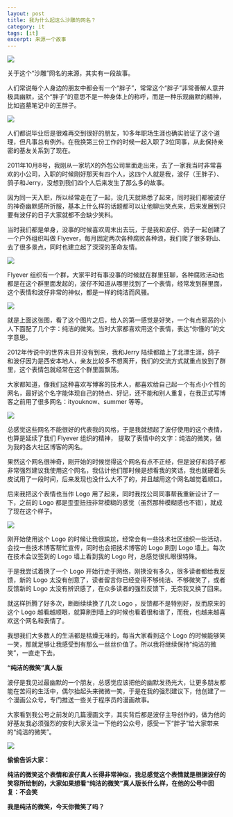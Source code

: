 ```yaml
---
layout: post
title: 我为什么起这么沙雕的网名？
category: it
tags: [it]
excerpt: 来源一个故事
---
```


![](http://favorites.ren/assets/images/2020/it/shadiao01.jpg)

关于这个“沙雕”网名的来源，其实有一段故事。

人们常说每个人身边的朋友中都会有一个“胖子”，常常这个“胖子”非常善解人意并极具幽默，这个“胖子”的意思不是一种身体上的称呼，而是一种乐观幽默的精神，比如盗墓笔记中的王胖子。

![](http://favorites.ren/assets/images/2020/it/shadiao02.jpg)

人们都说毕业后是很难再交到很好的朋友，10多年职场生涯也确实验证了这个道理，但凡事总有例外。在我换第三份工作的时候一起入职了3位同事，从此保持亲密的基友关系到了现在。

2011年10月8号，我刚从一家坑X的外包公司里面走出来，去了一家我当时非常喜欢的小公司，入职的时候刚好那天有四个人，这四个人就是我，波仔（王胖子）、鸽子和Jerry，没想到我们四个人后来发生了那么多的故事。

因为同一天入职，所以经常走在了一起，没几天就熟悉了起来，同时我们都被波仔的神奇幽默感所折服，基本上什么样的话题都可以让他聊出笑点来，后来发展到只要有波仔的日子大家就都不会缺少笑料。

当时我们都是单身，没事的时候喜欢周末出去玩，于是我和波仔、鸽子一起创建了一个户外组织叫做 Flyever，每月固定两次各种腐败各种浪，我们爬了很多野山、去了很多景点，同时也建立起了深深的革命友情。

![](http://favorites.ren/assets/images/2020/it/shadiao03.jpg)

Flyever 组织有一个群，大家平时有事没事的时候就在群里狂聊，各种腐败活动也都是在这个群里面发起的，波仔不知道从哪里找到了一个表情，经常发到群里面，这个表情和波仔非常的神似，都是一样的纯洁而风骚。

![](http://favorites.ren/assets/images/2020/it/shadiao04.jpg)

就是上面这张图，看了这个图片之后，给人的第一感觉是好笑，一个有点邪恶的小人下面配了几个字：纯洁的微笑。当时大家都喜欢用这个表情，表达“你懂的”的文字意思。

2012年传说中的世界末日并没有到来，我和Jerry 陆续都踏上了北漂生涯，鸽子和波仔因为是西安本地人，亲友比较多不想离开，我们的交流方式就重点放到了群里，这个表情包就经常在这个群里面飘荡。

大家都知道，像我们这种喜欢写博客的技术人，都喜欢给自己起一个有点小个性的网名，最好这个名字能体现自己的特点、好记，还不能和别人重复，在我正式写博客之前用了很多网名：ityouknow、summer 等等。

![](http://favorites.ren/assets/images/2020/it/shadiao05.jpg)

总感觉这些网名不能很好的代表我的风格，于是我就想起了波仔使用的这个表情，也算是延续了我们 Flyever 组织的精神， 提取了表情中的文字：纯洁的微笑，做为我的各大社区博客的网名。

果然这个网名很神奇，刚开始的时候觉得这个网名有点不正经，但是波仔和鸽子都非常强烈建议我使用这个网名，我估计他们那时候是想看我的笑话，我也就硬着头皮试用了一段时间，后来发现也没什么大不了的，并且越用这个网名越觉着顺口。

后来我把这个表情也当作 Logo 用了起来，同时我找公司同事帮我重新设计了一下，之前的 Logo 都是歪歪扭扭非常模糊的感觉（虽然那种模糊感也不错），就成了现在这个样子。

![](http://favorites.ren/assets/images/2020/it/shadiao06.jpg)

刚开始使用这个 Logo 的时候让我很尴尬，经常会有一些技术社区组织一些活动，会找一些技术博客帮忙宣传，同时也会把技术博客的 Logo 刷到 Logo 墙上。每次在技术会议签到的 Logo 墙上看到我的 Logo 时，总感觉很扎眼很特殊。

于是我尝试着换了一个 Logo 开始行走于网络，刚换没有多久，很多读者都给我反馈，新的 Logo 太没有创意了，读者留言你已经变得不够纯洁、不够微笑了，或者反馈新的 Logo 太没有辨识感了，在众多读者的强烈反馈下，无奈我又换了回来。

就这样折腾了好多次，断断续续换了几次 Logo ，反馈都不是特别好，反而原来的这个 Logo 越看越顺眼，就算刷到墙上的时候也看着很和谐了，而我，也越来越喜欢这个网名和表情了。

我想我们大多数人的生活都是枯燥无味的，每当大家看到这个 Logo 的时候能够笑一笑，那就足够让我感受到有那么一丝丝价值了。所以我将继续保持“纯洁的微笑”，一直走下去。

**“纯洁的微笑”真人版**

波仔是我见过最幽默的一个朋友，总感觉应该把他的幽默发扬光大，让更多朋友都能在苦闷的生活中，偶尔抬起头来微微一笑，于是在我的强烈建议下，他创建了一个漫画公众号，专门推送一些关于程序员的漫画故事。

大家看到我公号之前发的几篇漫画文字，其实背后都是波仔主导创作的，做为他的好基友我必须强烈的安利大家关注一下他的公众号，感受一下“胖子”给大家带来的“纯洁的微笑”。

![](http://favorites.ren/assets/images/2020/it/shadiao07.jpg)

**偷偷告诉大家：**

**纯洁的微笑这个表情和波仔真人长得非常神似，我总感觉这个表情就是根据波仔的笑容所绘制的，大家如果想看“纯洁的微笑”真人版长什么样，在他的公号中回复：不会笑**

**我是纯洁的微笑，今天你微笑了吗？**
